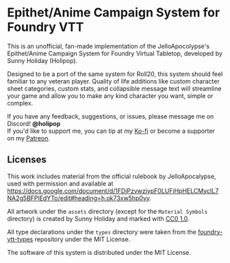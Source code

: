 # Epithet/Anime Campaign System for Foundry VTT

This is an unofficial, fan-made implementation of the JelloApocolypse's Epithet/Anime Campaign System for Foundry Virtual Tabletop, developed by Sunny Holiday (Holipop).

Designed to be a port of the same system for Roll20, this system should feel familiar to any veteran player. Quality of life additions like custom character sheet categories, custom stats, and collapsible message text will streamline your game and allow you to make any kind character you want, simple or complex.

If you have any feedback, suggestions, or issues, please message me on Discord! **@holipop**   
If you'd like to support me, you can tip at my [Ko-fi](https://ko-fi.com/holipop) or become a supporter on my [Patreon](https://www.patreon.com/holipop).

## Licenses

This work includes material from the official rulebook by JelloApocalypse, used with permission and available at <https://docs.google.com/document/d/1FDjPzvwzjypF0LUFjHpHELCMycIL7NA2g5BFPlEdYTo/edit#heading=h.ok73xw5hp0vy>.

All artwork under the `assets` directory (except for the `Material Symbols` directory) is created by Sunny Holiday and marked with [CC0 1.0](https://creativecommons.org/publicdomain/zero/1.0/?ref=chooser-v1).

All type declarations under the `types` directory were taken from the [foundry-vtt-types](https://github.com/League-of-Foundry-Developers/foundry-vtt-types?tab=readme-ov-file) repository under the MIT License. 

The software of this system is distributed under the MIT License.
